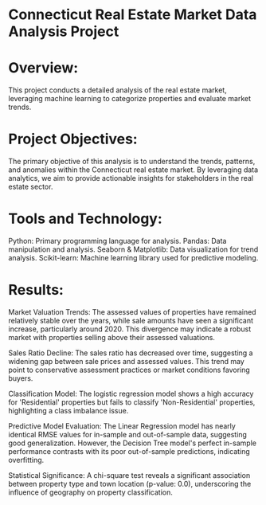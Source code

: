 # Connecticut Real Estate Market Data Analysis Project
# Overview:
This project conducts a detailed analysis of the real estate market, leveraging machine learning to categorize properties and evaluate market trends.

# Project Objectives:
The primary objective of this analysis is to understand the trends, patterns, and anomalies within the Connecticut real estate market. By leveraging data analytics, we aim to provide actionable insights for stakeholders in the real estate sector.

# Tools and Technology:
Python: Primary programming language for analysis.
Pandas: Data manipulation and analysis.
Seaborn & Matplotlib: Data visualization for trend analysis.
Scikit-learn: Machine learning library used for predictive modeling.

# Results:
Market Valuation Trends: The assessed values of properties have remained relatively stable over the years, while sale amounts have seen a significant increase, particularly around 2020. This divergence may indicate a robust market with properties selling above their assessed valuations.

Sales Ratio Decline: The sales ratio has decreased over time, suggesting a widening gap between sale prices and assessed values. This trend may point to conservative assessment practices or market conditions favoring buyers.

Classification Model: The logistic regression model shows a high accuracy for 'Residential' properties but fails to classify 'Non-Residential' properties, highlighting a class imbalance issue.

Predictive Model Evaluation: The Linear Regression model has nearly identical RMSE values for in-sample and out-of-sample data, suggesting good generalization. However, the Decision Tree model's perfect in-sample performance contrasts with its poor out-of-sample predictions, indicating overfitting.

Statistical Significance: A chi-square test reveals a significant association between property type and town location (p-value: 0.0), underscoring the influence of geography on property classification.
